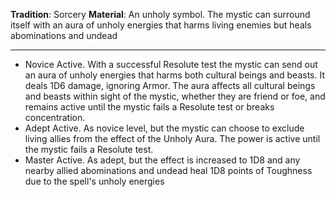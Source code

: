 **Tradition**: Sorcery
**Material**: An unholy symbol. 
The mystic can surround itself with an aura of unholy energies that harms living enemies but heals abominations and undead

---
- Novice Active. With a successful Resolute test the mystic can send out an aura of unholy energies that harms both cultural beings and beasts. It deals 1D6 damage, ignoring Armor. The aura affects all cultural beings and beasts within sight of the mystic, whether they are friend or foe, and remains active until the mystic fails a Resolute test or breaks concentration.
- Adept Active. As novice level, but the mystic can choose to exclude living allies from the effect of the Unholy Aura. The power is active until the mystic fails a Resolute test.
- Master Active. As adept, but the effect is increased to 1D8 and any nearby allied abominations and undead heal 1D8 points of Toughness due to the spell's unholy energies